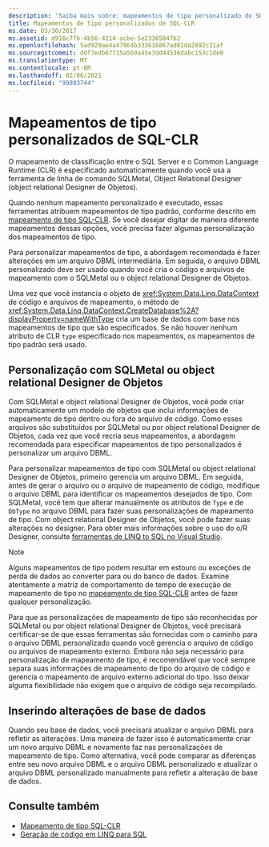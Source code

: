 ```yaml
---
description: 'Saiba mais sobre: mapeamentos de tipo personalizado do SQL-CLR'
title: Mapeamentos de tipo personalizados de SQL-CLR
ms.date: 03/30/2017
ms.assetid: d916c7fb-4b56-4214-acbe-5e23365047b2
ms.openlocfilehash: 5ad929ae4a47964b333616867ad01da2892c21af
ms.sourcegitcommit: ddf7edb67715a5b9a45e3dd44536dabc153c1de0
ms.translationtype: MT
ms.contentlocale: pt-BR
ms.lasthandoff: 02/06/2021
ms.locfileid: "99803744"
---
```

# <a name="sql-clr-custom-type-mappings"></a>Mapeamentos de tipo personalizados de SQL-CLR

O mapeamento de classificação entre o SQL Server e o Common Language Runtime (CLR) é especificado automaticamente quando você usa a ferramenta de linha de comando SQLMetal, Object Relational Designer (object relational Designer de Objetos).  
  
 Quando nenhum mapeamento personalizado é executado, essas ferramentas atribuem mapeamentos de tipo padrão, conforme descrito em [mapeamento de tipo SQL-CLR](sql-clr-type-mapping.md). Se você desejar digitar de maneira diferente mapeamentos dessas opções, você precisa fazer algumas personalização dos mapeamentos de tipo.  
  
 Para personalizar mapeamentos de tipo, a abordagem recomendada é fazer alterações em um arquivo DBML intermediária. Em seguida, o arquivo DBML personalizado deve ser usado quando você cria o código e arquivos de mapeamento com o SQLMetal ou o object relational Designer de Objetos.  
  
 Uma vez que você instancia o objeto de <xref:System.Data.Linq.DataContext> de código e arquivos de mapeamento, o método de <xref:System.Data.Linq.DataContext.CreateDatabase%2A?displayProperty=nameWithType> cria um base de dados com base nos mapeamentos de tipo que são especificados. Se não houver nenhum atributo de CLR `type` especificado nos mapeamentos, os mapeamentos de tipo padrão será usado.  
  
## <a name="customization-with-sqlmetal-or-or-designer"></a>Personalização com SQLMetal ou object relational Designer de Objetos  

 Com SQLMetal e object relational Designer de Objetos, você pode criar automaticamente um modelo de objetos que inclui informações de mapeamento de tipo dentro ou fora do arquivo de código. Como esses arquivos são substituídos por SQLMetal ou por object relational Designer de Objetos, cada vez que você recria seus mapeamentos, a abordagem recomendada para especificar mapeamentos de tipo personalizados é personalizar um arquivo DBML.  
  
 Para personalizar mapeamentos de tipo com SQLMetal ou object relational Designer de Objetos, primeiro gerencia um arquivo DBML. Em seguida, antes de gerar o arquivo ou o arquivo de mapeamento de código, modifique o arquivo DBML para identificar os mapeamentos desejados de tipo. Com SQLMetal, você tem que alterar manualmente os atributos de `Type` e de `DbType` no arquivo DBML para fazer suas personalizações de mapeamento de tipo. Com object relational Designer de Objetos, você pode fazer suas alterações no designer. Para obter mais informações sobre o uso do o/R Designer, consulte [ferramentas de LINQ to SQL no Visual Studio](/visualstudio/data-tools/linq-to-sql-tools-in-visual-studio2).  
  
> [!NOTE]
> Alguns mapeamentos de tipo podem resultar em estouro ou exceções de perda de dados ao converter para ou do banco de dados. Examine atentamente a matriz de comportamento de tempo de execução de mapeamento de tipo no [mapeamento de tipo SQL-CLR](sql-clr-type-mapping.md) antes de fazer qualquer personalização.  
  
 Para que as personalizações de mapeamento de tipo são reconhecidas por SQLMetal ou por object relational Designer de Objetos, você precisará certificar-se de que essas ferramentas são fornecidas com o caminho para o arquivo DBML personalizado quando você gerencia o arquivo de código ou arquivos de mapeamento externo. Embora não seja necessário para personalização de mapeamento de tipo, é recomendável que você sempre separa suas informações de mapeamento de tipo do arquivo de código e gerencia o mapeamento de arquivo externo adicional do tipo. Isso deixar alguma flexibilidade não exigem que o arquivo de código seja recompilado.  
  
## <a name="incorporating-database-changes"></a>Inserindo alterações de base de dados  

 Quando seu base de dados, você precisará atualizar o arquivo DBML para refletir as alterações. Uma maneira de fazer isso é automaticamente criar um novo arquivo DBML e novamente faz nas personalizações de mapeamento de tipo. Como alternativa, você pode comparar as diferenças entre seu novo arquivo DBML e o arquivo DBML personalizado e atualizar o arquivo DBML personalizado manualmente para refletir a alteração de base de dados.  
  
## <a name="see-also"></a>Consulte também

- [Mapeamento de tipo SQL-CLR](sql-clr-type-mapping.md)
- [Geração de código em LINQ para SQL](code-generation-in-linq-to-sql.md)
